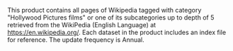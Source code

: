 This product contains all pages of Wikipedia tagged with category "Hollywood Pictures films" or one of its subcategories up to depth of 5 retrieved from the WikiPedia (English Language) at https://en.wikipedia.org/. Each dataset in the product includes an index file for reference. The update frequency is Annual.